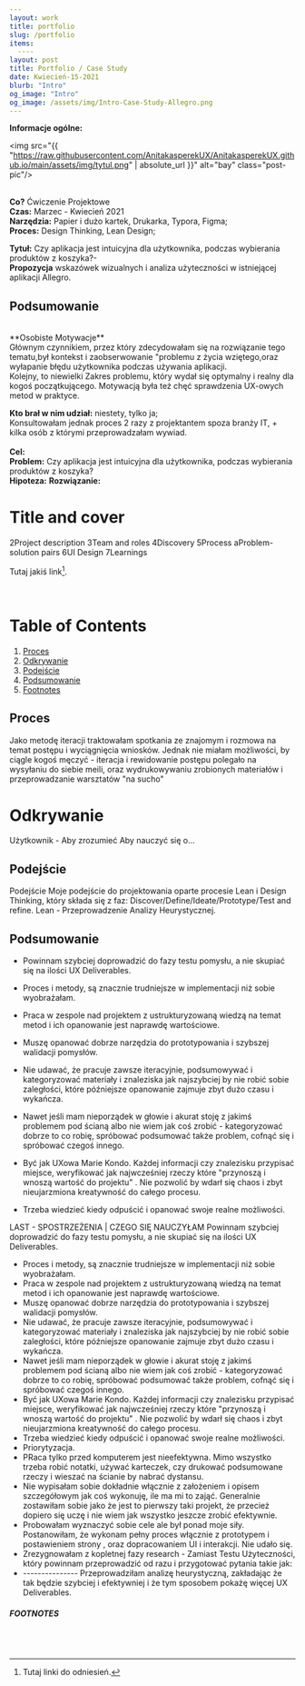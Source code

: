 ```yaml
---
layout: work
title: portfolio
slug: /portfolio
items:
  ----
layout: post
title: Portfolio / Case Study
date: Kwiecień-15-2021
blurb: "Intro"
og_image: "Intro"
og_image: /assets/img/Intro-Case-Study-Allegro.png
---
```

**Informacje ogólne:**

<img src="{{ "https://raw.githubusercontent.com/AnitakasperekUX/AnitakasperekUX.github.io/main/assets/img/tytul.png" | absolute_url }}" alt="bay" class="post-pic"/>
<br />
<br />


**Co?** Ćwiczenie Projektowe <br>
**Czas:** Marzec - Kwiecień 2021<br>
**Narzędzia:** Papier i dużo kartek, Drukarka, Typora, Figma;<br>
**Proces:** Design Thinking, Lean Design;

**Tytuł:** Czy aplikacja jest intuicyjna dla użytkownika, podczas wybierania produktów z koszyka?- <br>
**Propozycja** wskazówek wizualnych i analiza użyteczności w istniejącej aplikacji Allegro.
<br>
## Podsumowanie
<br> 
**Osobiste Motywacje** 
<br>
Głównym czynnikiem, przez który zdecydowałam się na rozwiązanie tego tematu,był kontekst i zaobserwowanie "problemu z życia wziętego,oraz wyłapanie błędu użytkownika podczas używania aplikacji. 
<br>
Kolejny, to niewielki Zakres problemu, który wydał się optymalny i realny dla kogoś początkującego. Motywacją była też chęć sprawdzenia UX-owych metod w praktyce. 

**Kto brał w nim udział:** niestety, tylko ja;<br>
Konsultowałam jednak proces 2 razy z projektantem spoza branży IT, + kilka osób z którymi przeprowadzałam wywiad.
<br>
<br>
**Cel:**
<br>
**Problem:** Czy aplikacja jest intuicyjna dla użytkownika, podczas wybierania produktów z koszyka? <br>
**Hipoteza:**
**Rozwiązanie:**


# Title and cover
2Project description
3Team and roles
4Discovery
5Process
aProblem-solution pairs
6UI Design
7Learnings

Tutaj jakiś link[^1].

<br />

# Table of Contents
1. [Proces](#Proces)
2. [Odkrywanie](#Odkrywanie)
3. [Podejście](#Podejście)
4. [Podsumowanie](#Podsumowanie)
5. [Footnotes](#footnotes)

## Proces
Jako metodę iteracji traktowałam spotkania ze znajomym i rozmowa na temat postępu i wyciągnięcia wniosków.
Jednak nie miałam możliwości, by ciągle kogoś męczyć - iteracja i rewidowanie postępu polegało na wysyłaniu do siebie meili, oraz wydrukowywaniu zrobionych materiałów i przeprowadzanie warsztatów "na sucho" 

# Odkrywanie
Użytkownik - Aby zrozumieć
Aby nauczyć się o...


## Podejście
Podejście
Moje podejście do projektowania oparte procesie  Lean i Design Thinking,  który składa się z faz: Discover/Define/Ideate/Prototype/Test and refine.
Lean - Przeprowadzenie Analizy Heurystycznej. 
## Podsumowanie

-  Powinnam szybciej doprowadzić do fazy testu pomysłu, a nie skupiać się na ilości UX Deliverables. 

- Proces i metody, są znacznie trudniejsze w implementacji niż sobie wyobrażałam. 

- Praca w zespole nad projektem z ustrukturyzowaną wiedzą na temat metod i ich opanowanie jest naprawdę wartościowe. 

- Muszę opanować dobrze narzędzia do prototypowania i szybszej walidacji  pomysłów.

- Nie udawać, że pracuje zawsze iteracyjnie, podsumowywać i kategoryzować materiały i znaleziska jak najszybciej by nie robić sobie zaległości, które późniejsze opanowanie zajmuje zbyt dużo czasu i wykańcza. 

- Nawet jeśli mam nieporządek w głowie i akurat stoję z jakimś problemem pod ścianą albo nie wiem jak coś zrobić - kategoryzować dobrze to co robię, spróbować podsumować także problem, cofnąć się i spróbować czegoś innego.

- Być jak UXowa Marie Kondo. Każdej informacji czy znalezisku przypisać miejsce, weryfikować jak najwcześniej rzeczy które "przynoszą i wnoszą wartość do projektu" . Nie pozwolić by wdarł się chaos i zbyt nieujarzmiona kreatywność do całego procesu.

- Trzeba wiedzieć kiedy odpuścić i opanować swoje realne możliwości.

 

LAST - SPOSTRZEŻENIA | CZEGO SIĘ NAUCZYŁAM
  Powinnam szybciej doprowadzić do fazy testu pomysłu, a nie skupiać się na ilości UX Deliverables. 
- Proces i metody, są znacznie trudniejsze w implementacji niż sobie wyobrażałam. 
- Praca w zespole nad projektem z ustrukturyzowaną wiedzą na temat metod i ich opanowanie jest naprawdę wartościowe. 
- Muszę opanować dobrze narzędzia do prototypowania i szybszej walidacji  pomysłów.
- Nie udawać, że pracuje zawsze iteracyjnie, podsumowywać i kategoryzować materiały i znaleziska jak najszybciej by nie robić sobie zaległości, które późniejsze opanowanie zajmuje zbyt dużo czasu i wykańcza. 
- Nawet jeśli mam nieporządek w głowie i akurat stoję z jakimś problemem pod ścianą albo nie wiem jak coś zrobić - kategoryzować dobrze to co robię, spróbować podsumować także problem, cofnąć się i spróbować czegoś innego.
- Być jak UXowa Marie Kondo. Każdej informacji czy znalezisku przypisać miejsce, weryfikować jak najwcześniej rzeczy które "przynoszą i wnoszą wartość do projektu" . Nie pozwolić by wdarł się chaos i zbyt nieujarzmiona kreatywność do całego procesu.
- Trzeba wiedzieć kiedy odpuścić i opanować swoje realne możliwości.
- Priorytyzacja. 
- PRaca tylko przed komputerem jest nieefektywna. Mimo wszystko trzeba robić notatki, używać karteczek, czy drukować podsumowane rzeczy i wieszać na ścianie by nabrać dystansu.
- Nie wypisałam sobie dokładnie włącznie z założeniem i opisem szczegółowym jak coś wykonuję, ile ma mi to zająć. Generalnie zostawiłam sobie jako że jest to pierwszy taki projekt, że przecież dopiero się uczę i nie wiem jak wszystko jeszcze zrobić efektywnie. 
- Probowałam wyznaczyć sobie cele ale był ponad moje siły. Postanowiłam, że wykonam pełny proces włącznie z prototypem i postawieniem strony , oraz dopracowaniem UI i interakcji. Nie udało się.
- Zrezygnowałam z kopletnej fazy research - Zamiast Testu Użyteczności, który powinnam przeprowadzić od razu i przygotować pytania takie jak:
- --------------- Przeprowadziłam analizę heurystyczną, zakładając że tak będzie szybciej i efektywniej i że tym sposobem pokażę więcej UX Deliverables. 



##### FOOTNOTES

[^1]: Tutaj linki do odniesień.

<br />
<br />
